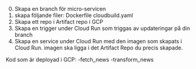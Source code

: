 0. Skapa en branch för micro-servicen
1. skapa följande filer:
    Dockerfile
    cloudbuild.yaml
2.  Skapa ett repo i Artifact repo i GCP
3.  Skapa en trigger under Cloud Run som triggas av updateringar på din branch
4.  Skapa en service under Cloud Run med den imagen som skapats i Cloud Run. imagen ska ligga i det Artifact Repo du precis skapade.




Kod som är deployad i GCP:
-fetch_news
-transform_news
